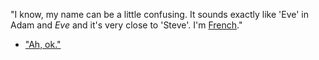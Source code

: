 "I know, my name can be a little confusing. It sounds exactly like 'Eve' in Adam and _Eve_ and it's very close to 'Steve'. I'm [French](french.md)."

- ["Ah, ok."](questions.md)

